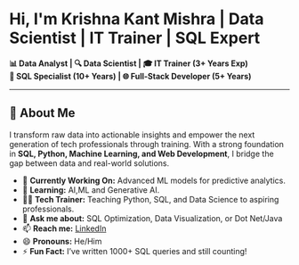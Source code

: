 # Hi, I'm Krishna Kant Mishra | Data Scientist | IT Trainer | SQL Expert

**📊 Data Analyst | 🔍 Data Scientist | 🎓 IT Trainer (3+ Years Exp)  
💾 SQL Specialist (10+ Years) | 🌐 Full-Stack Developer (5+ Years)**

---

## 🚀 **About Me**
I transform raw data into actionable insights and empower the next generation of tech professionals through training. With a strong foundation in **SQL, Python, Machine Learning, and Web Development**, I bridge the gap between data and real-world solutions.

- 🔭 **Currently Working On:** Advanced ML models for predictive analytics.
- 🌱 **Learning:** AI,ML and Generative AI.
- 👨‍💻 **Tech Trainer:** Teaching Python, SQL, and Data Science to aspiring professionals.
- 💬 **Ask me about:** SQL Optimization, Data Visualization, or Dot Net/Java
- 📫 **Reach me:** [LinkedIn](https://www.linkedin.com/in/mishra1986/)
- 😄 **Pronouns:** He/Him
- ⚡ **Fun Fact:** I’ve written 1000+ SQL queries and still counting!
